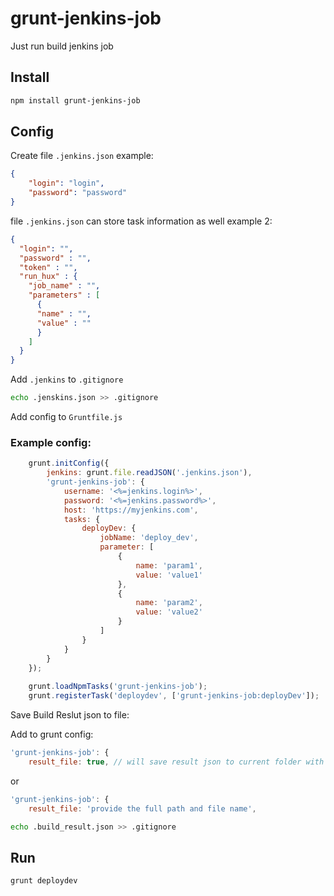 # grunt-jenkins-job

Just run build jenkins job 

## Install

```sh
npm install grunt-jenkins-job
```

## Config

Create file `.jenkins.json` example:
```json
{
	"login": "login",
	"password": "password"
}
```
file `.jenkins.json` can store task information as well
example 2:
```json
{
  "login": "",
  "password" : "",
  "token" : "",
  "run_hux" : {
    "job_name" : "",
    "parameters" : [
      {
      "name" : "",
      "value" : ""
      }
    ]
  }
}
```

Add `.jenkins` to `.gitignore`

```sh
echo .jenskins.json >> .gitignore
```

Add config to `Gruntfile.js`

### Example config:

```javascript
	grunt.initConfig({
		jenkins: grunt.file.readJSON('.jenkins.json'),
		'grunt-jenkins-job': {
			username: '<%=jenkins.login%>',
			password: '<%=jenkins.password%>',
			host: 'https://myjenkins.com',
			tasks: {
				deployDev: {
					jobName: 'deploy_dev',
					parameter: [
						{
							name: 'param1',
							value: 'value1'
						},
						{
							name: 'param2',
							value: 'value2'
						}
					]
				}
			}
		}
	});
	
	grunt.loadNpmTasks('grunt-jenkins-job');
	grunt.registerTask('deploydev', ['grunt-jenkins-job:deployDev']);
```

Save Build Reslut json to file:

Add to grunt config:

```javascript
'grunt-jenkins-job': {
	result_file: true, // will save result json to current folder with name .build_result.json
```
or
```javascript
'grunt-jenkins-job': {
	result_file: 'provide the full path and file name',
```

```sh
echo .build_result.json >> .gitignore
```

## Run

```sh
grunt deploydev
```
